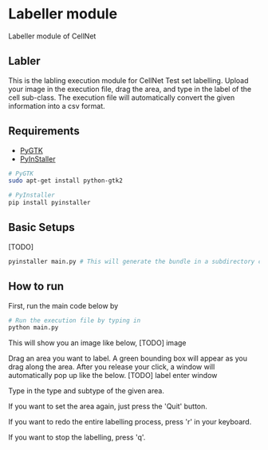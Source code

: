 Labeller module
================================================================================================
Labeller module of CellNet

## Labler
This is the labling execution module for CellNet Test set labelling.
Upload your image in the execution file, drag the area, and type in the label of the cell sub-class.
The execution file will automatically convert the given information into a csv format.

## Requirements
- [PyGTK](http://www.pygtk.org/)
- [PyInStaller](http://www.pyinstaller.org/)

```bash
# PyGTK
sudo apt-get install python-gtk2

# PyInstaller
pip install pyinstaller
```

## Basic Setups
[TODO]

```bash
pyinstaller main.py # This will generate the bundle in a subdirectory called dist
```

## How to run
First, run the main code below by

```bash
# Run the execution file by typing in
python main.py
```

This will show you an image like below,
[TODO] image

Drag an area you want to label. A green bounding box will appear as you drag along the area.
After you release your click, a window will automatically pop up like the below.
[TODO] label enter window

Type in the type and subtype of the given area.

If you want to set the area again, just press the 'Quit' button.

If you want to redo the entire labelling process, press 'r' in your keyboard.

If you want to stop the labelling, press 'q'.
